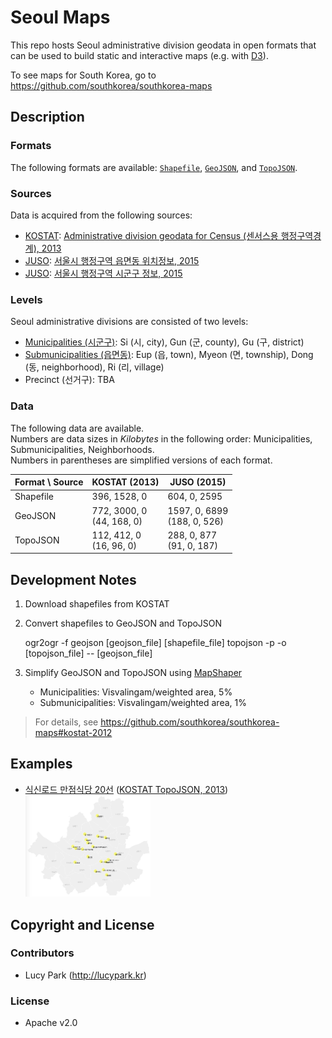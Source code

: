 Seoul Maps
==========

This repo hosts Seoul administrative division geodata in open formats that can be used to build static and interactive maps (e.g. with [D3](http://d3js.org)).

To see maps for South Korea, go to https://github.com/southkorea/southkorea-maps

## Description
### Formats
The following formats are available:
[`Shapefile`](http://en.wikipedia.org/wiki/Shapefile),
[`GeoJSON`](http://geojson.org),
and [`TopoJSON`](http://github.com/mbostock/topojson).

### Sources
Data is acquired from the following sources:

- [KOSTAT](http://kostat.go.kr): [Administrative division geodata for Census (센서스용 행정구역경계), 2013](http://sgis.kostat.go.kr/statbd/statbd_03.vw)
- [JUSO](http://www.juso.go.kr/): [서울시 행정구역 읍면동 위치정보, 2015](http://data.seoul.go.kr/openinf/mapview.jsp?infId=OA-13223)
- [JUSO](http://www.juso.go.kr/): [서울시 행정구역 시군구 정보, 2015](http://data.seoul.go.kr/openinf/mapview.jsp?infId=OA-11677)

### Levels
Seoul administrative divisions are consisted of two levels:

- [Municipalities (시군구)](http://en.wikipedia.org/wiki/Administrative_divisions_of_South_Korea#Municipal_level_divisions): Si (시, city), Gun (군, county), Gu (구, district)
- [Submunicipalities (읍면동)](http://en.wikipedia.org/wiki/Administrative_divisions_of_South_Korea#Submunicipal_level_divisions): Eup (읍, town), Myeon (면, township), Dong (동, neighborhood), Ri (리, village)
- Precinct (선거구): TBA

### Data
The following data are available.<br>
Numbers are data sizes in *Kilobytes* in the following order: Municipalities, Submunicipalities, Neighborhoods.<br>
Numbers in parentheses are simplified versions of each format.

<table>
<thead>
    <tr>
        <th>Format \ Source</th>
        <th>KOSTAT (2013)</th>
        <th>JUSO (2015)</th>
    </tr>
</thead>
<tbody>
    <tr>
        <td>Shapefile</td>
        <td>396, 1528, 0</td>
        <td>604, 0, 2595</td>
    </tr>
    <tr>
        <td>GeoJSON</td>
        <td>772, 3000, 0<br>(44, 168, 0)</td>
        <td>1597, 0, 6899<br>(188, 0, 526)</td>
    </tr>
    <tr>
        <td>TopoJSON</td>
        <td>112, 412, 0<br>(16, 96, 0)</td>
        <td>288, 0, 877<br>(91, 0, 187)</td>
    </tr>
</tbody>
</table>


## Development Notes

1. Download shapefiles from KOSTAT
1. Convert shapefiles to GeoJSON and TopoJSON

    ogr2ogr -f geojson [geojson_file] [shapefile_file]
    topojson -p -o [topojson_file] -- [geojson_file]

1. Simplify GeoJSON and TopoJSON using [MapShaper](http://mapshaper.org)
    - Municipalities: Visvalingam/weighted area, 5%
    - Submunicipalities: Visvalingam/weighted area, 1%

> For details, see https://github.com/southkorea/southkorea-maps#kostat-2012

## Examples

- [식신로드 만점식당 20선](http://bl.ocks.org/e9t/ba9edd99793a5c91eaab) ([KOSTAT TopoJSON, 2013](https://github.com/southkorea/seoul-maps/blob/master/kostat/2013/json/seoul_municipalities_topo_simple.json))<br><img src="static/siksin.png" width="200px">

## Copyright and License
### Contributors

- Lucy Park (http://lucypark.kr)

### License

- Apache v2.0
